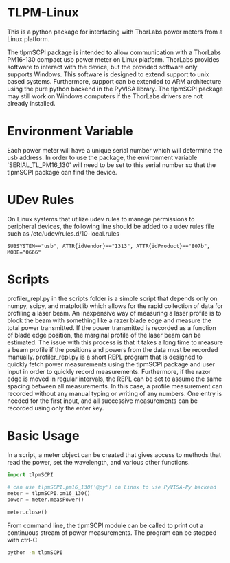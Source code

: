 # TLPM-Linux
This is a python package for interfacing with ThorLabs power meters from a Linux platform.

The tlpmSCPI package is intended to allow communication with a ThorLabs PM16-130 compact usb power meter on Linux platform. ThorLabs provides software to interact with the device, but the provided software only supports Windows. This software is designed to extend support to unix based systems. Furthermore, support can be extended to ARM architecture using the pure python backend in the PyVISA library. The tlpmSCPI package may still work on Windows computers if the ThorLabs drivers are not already installed.

# Environment Variable
Each power meter will have a unique serial number which will determine the usb address. In order to use the package, the environment variable 'SERIAL_TL_PM16_130' will need to be set to this serial number so that the tlpmSCPI package can find the device.

# UDev Rules
On Linux systems that utilize udev rules to manage permissions to peripheral devices, the following line should be added to a udev rules file such as /etc/udev/rules.d/10-local.rules
```
SUBSYSTEM=="usb", ATTR{idVendor}=="1313", ATTR{idProduct}=="807b", MODE="0666"
```

# Scripts
profiler_repl.py in the scripts folder is a simple script that depends only on numpy, scipy, and matplotlib which allows for the rapid collection of data for profiling a laser beam. An inexpensive way of measuring a laser profile is to block the beam with something like a razer blade edge and measure the total power transmitted. If the power transmitted is recorded as a function of blade edge position, the marginal profile of the laser beam can be estimated. The issue with this process is that it takes a long time to measure a beam profile if the positions and powers from the data must be recorded manually. profiler_repl.py is a short REPL program that is designed to quickly fetch power measurements using the tlpmSCPI package and user input in order to quickly record measurements. Furthermore, if the razor edge is moved in regular intervals, the REPL can be set to assume the same spacing between all measurements. In this case, a profile measurement can recorded without any manual typing or writing of any numbers. One entry is needed for the first input, and all successive measurements can be recorded using only the enter key.

# Basic Usage
In a script, a meter object can be created that gives access to methods that read the power, set the wavelength, and various other functions.
```python
import tlpmSCPI

# can use tlpmSCPI.pm16_130('@py') on Linux to use PyVISA-Py backend
meter = tlpmSCPI.pm16_130()
power = meter.measPower()

meter.close()
```

From command line, the tlpmSCPI module can be called to print out a continuous stream of power measurements. The program can be stopped with ctrl-C
```bash
python -m tlpmSCPI
```